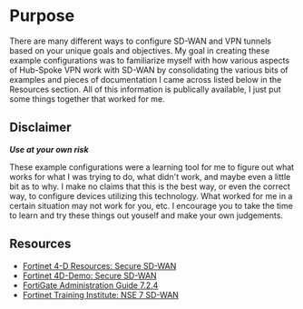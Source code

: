 # Purpose

There are many different ways to configure SD-WAN and VPN tunnels based on your unique goals and objectives. My goal in creating these example configurations was to familiarize myself with how various aspects of Hub-Spoke VPN work with SD-WAN by consolidating the various bits of examples and pieces of documentation I came across listed below in the Resources section. All of this information is publically available, I just put some things together that worked for me.

## Disclaimer

__*Use at your own risk*__

These example configurations were a learning tool for me to figure out what works for what I was trying to do, what didn't work, and maybe even a little bit as to why. I make no claims that this is the best way, or even the correct way, to configure devices utilizing this technology. What worked for me in a certain situation may not work for you, etc. I encourage you to take the time to learn and try these things out youself and make your own judgements.

## Resources

* [Fortinet 4-D Resources: Secure SD-WAN](https://docs.fortinet.com/4d-resources/SD-WAN)
* [Fortinet 4D-Demo: Secure SD-WAN](https://github.com/fortinet/4D-Demo/tree/main/4D-SDWAN)
* [FortiGate Administration Guide 7.2.4](https://docs.fortinet.com/document/fortigate/7.2.4/administration-guide/954635/getting-started)
* [Fortinet Training Institute: NSE 7 SD-WAN](https://training.fortinet.com/local/staticpage/view.php?page=library_sd-wan)